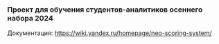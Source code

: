 ### Проект для обучения студентов-аналитиков осеннего набора 2024

Документация: https://wiki.yandex.ru/homepage/neo-scoring-system/
